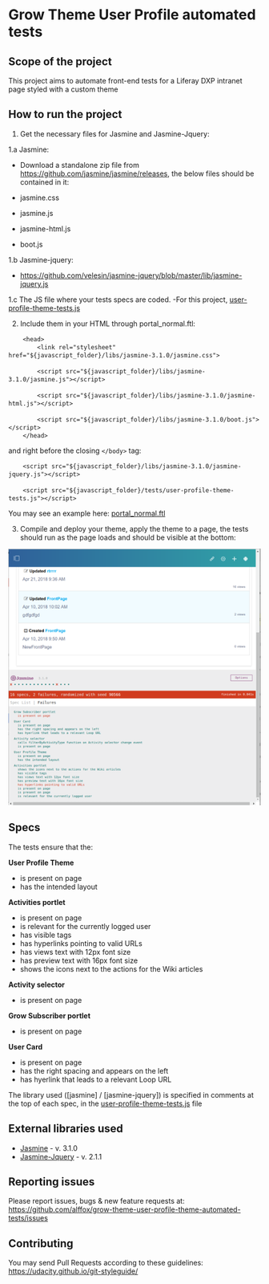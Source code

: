 # Grow Theme User Profile automated tests

## Scope of the project
This project aims to automate front-end tests for a Liferay DXP intranet page styled with a custom theme

## How to run the project
1) Get the necessary files for Jasmine and Jasmine-Jquery:

1.a Jasmine:
- Download a standalone zip file from https://github.com/jasmine/jasmine/releases, the below files should be contained in it:

- jasmine.css
- jasmine.js
- jasmine-html.js
- boot.js

1.b Jasmine-jquery:
- https://github.com/velesin/jasmine-jquery/blob/master/lib/jasmine-jquery.js

1.c The JS file where your tests specs are coded.
-For this project, [user-profile-theme-tests.js](https://github.com/alffox/grow-theme-user-profile-theme-automated-tests/blob/master/js/tests/user-profile-theme-tests.js)

2) Include them in your HTML through portal_normal.ftl:
```
    <head>
        <link rel="stylesheet" href="${javascript_folder}/libs/jasmine-3.1.0/jasmine.css">

        <script src="${javascript_folder}/libs/jasmine-3.1.0/jasmine.js"></script>

        <script src="${javascript_folder}/libs/jasmine-3.1.0/jasmine-html.js"></script>

        <script src="${javascript_folder}/libs/jasmine-3.1.0/boot.js"></script>
    </head>
```
and right before the closing `</body>` tag:
```
    <script src="${javascript_folder}/libs/jasmine-3.1.0/jasmine-jquery.js"></script>

    <script src="${javascript_folder}/tests/user-profile-theme-tests.js"></script>
```
You may see an example here: [portal_normal.ftl](https://github.com/alffox/grow-theme-user-profile-theme-automated-tests/blob/master/templates/portal_normal.ftl)

3) Compile and deploy your theme, apply the theme to a page, the tests should run as the page loads and should be visible at the bottom:

![A screenshot of the tests as they will appear](https://github.com/alffox/grow-theme-user-profile-theme-automated-tests/blob/master/images/preview.png)


## Specs

The tests ensure that the:

**User Profile Theme**
- is present on page
- has the intended layout

**Activities portlet**
- is present on page
- is relevant for the currently logged user
- has visible tags
- has hyperlinks pointing to valid URLs
- has views text with 12px font size
- has preview text with 16px font size
- shows the icons next to the actions for the Wiki articles

**Activity selector**
- is present on page

**Grow Subscriber portlet**
- is present on page

**User Card**
- is present on page
- has the right spacing and appears on the left
- has hyerlink that leads to a relevant Loop URL

The library used ([jasmine] / [jasmine-jquery]) is specified in comments at the top of each spec, in the [user-profile-theme-tests.js](https://github.com/alffox/grow-theme-user-profile-theme-automated-tests/blob/master/js/tests/user-profile-theme-tests.js) file

## External libraries used

- [Jasmine](https://jasmine.github.io/) - v. 3.1.0
- [Jasmine-Jquery](https://github.com/velesin/jasmine-jquery) - v. 2.1.1

## Reporting issues
Please report issues, bugs & new feature requests at: https://github.com/alffox/grow-theme-user-profile-theme-automated-tests/issues

## Contributing
You may send Pull Requests according to these guidelines: https://udacity.github.io/git-styleguide/
